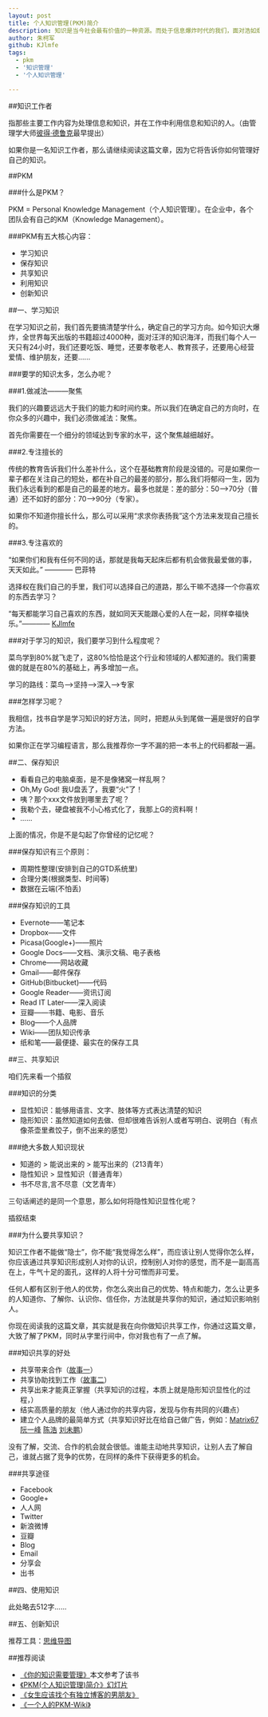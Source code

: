 ```yaml
---
layout: post
title: 个人知识管理(PKM)简介
description: 知识是当今社会最有价值的一种资源。而处于信息爆炸时代的我们，面对浩如烟海的知识，应该如何管理自己的知识，从而让它们发挥出最大的价值呢？本文简要介绍个人知识管理的概念，并附上作者建议的一些做法和工具。
author: 朱柯军
github: KJlmfe
tags:
  - pkm
  - '知识管理'
  - '个人知识管理'

---
```


##知识工作者

指那些主要工作内容为处理信息和知识，并在工作中利用信息和知识的人。（由管理学大师<a href="http://zh.wikipedia.org/wiki/%E5%BD%BC%E5%BE%97%C2%B7%E5%BE%B7%E9%B2%81%E5%85%8B" >彼得·德鲁克</a>最早提出）

如果你是一名知识工作者，那么请继续阅读这篇文章，因为它将告诉你如何管理好自己的知识。

##PKM

###什么是PKM？

PKM = Personal Knowledge Management（个人知识管理）。在企业中，各个团队会有自己的KM（Knowledge Management）。

###PKM有五大核心内容：

 - 学习知识
 - 保存知识
 - 共享知识
 - 利用知识
 - 创新知识

##一、学习知识

  在学习知识之前，我们首先要搞清楚学什么，确定自己的学习方向。如今知识大爆炸，全世界每天出版的书籍超过4000种，面对汪洋的知识海洋，而我们每个人一天只有24小时，我们还要吃饭、睡觉，还要孝敬老人、教育孩子，还要用心经营爱情、维护朋友，还要......

###要学的知识太多，怎么办呢？

###1.做减法———聚焦

我们的兴趣要远远大于我们的能力和时间约束。所以我们在确定自己的方向时，在你众多的兴趣中，我们必须做减法：聚焦。

首先你需要在一个细分的领域达到专家的水平，这个聚焦越细越好。

###2.专注擅长的

传统的教育告诉我们什么差补什么，这个在基础教育阶段是没错的。可是如果你一辈子都在关注自己的短处，都在补自己的最差的部分，那么我们将郁闷一生，因为我们永远看到的都是自己的最差的地方。最多也就是：差的部分：50——&gt;70分（普通）还不如好的部分：70——&gt;90分（专家）。

如果你不知道你擅长什么，那么可以采用“求求你表扬我”这个方法来发现自己擅长的。

###3.专注喜欢的

“如果你们和我有任何不同的话，那就是我每天起床后都有机会做我最爱做的事，天天如此。” ———— 巴菲特

选择权在我们自己的手里，我们可以选择自己的道路，那么干嘛不选择一个你喜欢的东西去学习？

“每天都能学习自己喜欢的东西，就如同天天能跟心爱的人在一起，同样幸福快乐。”———— <a href="http://www.freepanda.me" >KJlmfe</a>


###对于学习的知识，我们要学习到什么程度呢？

菜鸟学到80%就飞走了，这80%恰恰是这个行业和领域的人都知道的。我们需要做的就是在80%的基础上，再多增加一点。

学习的路线：菜鸟——&gt;坚持——&gt;深入——&gt;专家

###怎样学习呢？

我相信，找书自学是学习知识的好方法，同时，把题从头到尾做一遍是很好的自学方法。

如果你正在学习编程语言，那么我推荐你一字不漏的把一本书上的代码都敲一遍。

##二、保存知识
	
 - 看看自己的电脑桌面，是不是像猪窝一样乱啊？
 - Oh,My God! 我U盘丢了，我要“火”了！
 - 咦？那个xxx文件放到哪里去了呢？
 - 我勒个去，硬盘被我不小心格式化了，我那上G的资料啊！
 - ......
        

上面的情况，你是不是勾起了你曾经的记忆呢？

###保存知识有三个原则：

 - 周期性整理(安排到自己的GTD系统里)
 - 合理分类(根据类型、时间等)
 - 数据在云端(不怕丢)

###保存知识的工具


 - Evernote——笔记本
 - Dropbox——文件
 - Picasa(Google+)——照片
 - Google Docs——文档、演示文稿、电子表格
 - Chrome——网站收藏
 - Gmail——邮件保存
 - GitHub(Bitbucket)——代码
 - Google Reader——资讯订阅
 - Read IT Later——深入阅读
 - 豆瓣——书籍、电影、音乐
 - Blog——个人品牌
 - Wiki——团队知识传承
 - 纸和笔——最便捷、最实在的保存工具



##三、共享知识

咱们先来看一个插叙

###知识的分类


 - 显性知识：能够用语言、文字、肢体等方式表达清楚的知识
 - 隐形知识：虽然知道如何去做、但却很难告诉别人或者写明白、说明白（有点像茶壶里煮饺子，倒不出来的感觉）


###绝大多数人知识现状


 - 知道的 &gt; 能说出来的 &gt; 能写出来的（213青年）
 - 隐性知识 &gt; 显性知识（普通青年）
 - 书不尽言,言不尽意（文艺青年）

三句话阐述的是同一个意思，那么如何将隐性知识显性化呢？

插叙结束

###为什么要共享知识？


知识工作者不能做“隐士”，你不能“我觉得怎么样”，而应该让别人觉得你怎么样，你应该通过共享知识形成别人对你的认识，控制别人对你的感觉，而不是一副高高在上，牛气十足的面孔，这样的人将十分可憎而非可爱。

任何人都有区别于他人的优势，你怎么突出自己的优势、特点和能力，怎么让更多的人知道你、了解你、认识你、信任你，方法就是共享你的知识，通过知识影响别人。

你现在阅读我的这篇文章，其实就是我在向你做知识共享工作，你通过这篇文章，大致了解了PKM，同时从字里行间中，你对我也有了一点了解。


###知识共享的好处


 - 共享带来合作（<a href="http://hi.baidu.com/joyopod/blog/item/456b8cdfabc2081e632798e7.html" >故事一</a>）
 - 共享协助找到工作（<a href="http://hi.baidu.com/joyopod/blog/item/456b8cdfabc2081e632798e7.html" >故事二</a>）
 - 共享出来才能真正掌握（共享知识的过程，本质上就是隐形知识显性化的过程，）
 - 结实高质量的朋友（他人通过你的共享内容，发现与你有共同的兴趣点）
 - 建立个人品牌的最简单方式（共享知识好比在给自己做广告，例如：<a href="http://www.matrix67.com/blog/" >Matrix67</a> <a href="http://www.ruanyifeng.com/blog/" >阮一峰</a> <a href="http://coolshell.cn/" >陈浩</a> <a href="http://mindhacks.cn/" >刘未鹏</a>）

没有了解，交流、合作的机会就会很低。谁能主动地共享知识，让别人去了解自己，谁就占据了竞争的优势，在同样的条件下获得更多的机会。

###共享途径


 - Facebook
 - Google+
 - 人人网
 - Twitter
 - 新浪微博
 - 豆瓣
 - Blog
 - Email
 - 分享会
 - 出书


##四、使用知识

此处略去512字......

##五、创新知识

推荐工具：<a href="http://zh.wikipedia.org/wiki/%E6%80%9D%E7%BB%B4%E5%AF%BC%E5%9B%BE" >思维导图</a>

##推荐阅读


 - <a href="http://book.douban.com/subject/4630664/" >《你的知识需要管理》</a>本文参考了该书
 - <a href="https://docs.google.com/presentation/d/1BnUm6WF0uTNmHkb-qhOYf24mdcvsSR-t-qaQ00OvuJ0/edit" >《PKM(个人知识管理)简介》幻灯片</a>
 - <a href="http://www.7lemon.net/2010/06/girl-should-have-boyfriend-with-i-blog.html" >《女生应该找个有独立博客的男朋友》</a>
 - <a href="http://skm.zoomquiet.org/item20080116170558-frameset.html" >《一个人的PKM-Wiki》</a>

